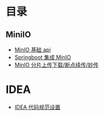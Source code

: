 # 目录

## MiniIO

- [MinIO 基础 api](/post/java/minio/minio-base-api.md)
- [Springboot 集成 MinIO](/post/java/minio/minio-springboot-use.md)
- [MinIO 分片上传下载/断点续传/妙传](/post/java/minio/minio-slice-upload.md)

# IDEA

- [IDEA 代码规范设置](/post/java/idea-setting.md)

